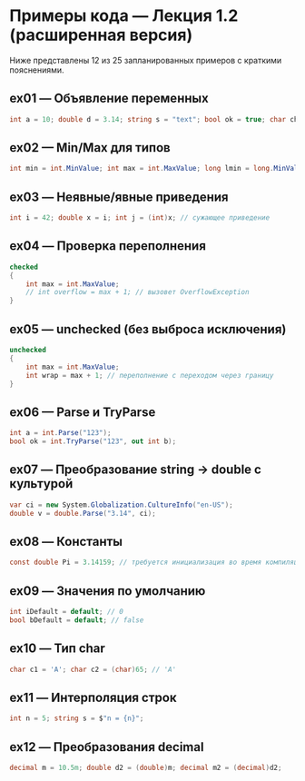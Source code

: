 # Примеры кода — Лекция 1.2 (расширенная версия)

Ниже представлены 12 из 25 запланированных примеров с краткими пояснениями.

## ex01 — Объявление переменных
```csharp
int a = 10; double d = 3.14; string s = "text"; bool ok = true; char ch = 'A';
```

## ex02 — Min/Max для типов
```csharp
int min = int.MinValue; int max = int.MaxValue; long lmin = long.MinValue; long lmax = long.MaxValue;
```

## ex03 — Неявные/явные приведения
```csharp
int i = 42; double x = i; int j = (int)x; // сужающее приведение
```

## ex04 — Проверка переполнения
```csharp
checked
{
    int max = int.MaxValue;
    // int overflow = max + 1; // вызовет OverflowException
}
```

## ex05 — unchecked (без выброса исключения)
```csharp
unchecked
{
    int max = int.MaxValue;
    int wrap = max + 1; // переполнение с переходом через границу
}
```

## ex06 — Parse и TryParse
```csharp
int a = int.Parse("123");
bool ok = int.TryParse("123", out int b);
```

## ex07 — Преобразование string → double с культурой
```csharp
var ci = new System.Globalization.CultureInfo("en-US");
double v = double.Parse("3.14", ci);
```

## ex08 — Константы
```csharp
const double Pi = 3.14159; // требуется инициализация во время компиляции
```

## ex09 — Значения по умолчанию
```csharp
int iDefault = default; // 0
bool bDefault = default; // false
```

## ex10 — Тип char
```csharp
char c1 = 'A'; char c2 = (char)65; // 'A'
```

## ex11 — Интерполяция строк
```csharp
int n = 5; string s = $"n = {n}";
```

## ex12 — Преобразования decimal
```csharp
decimal m = 10.5m; double d2 = (double)m; decimal m2 = (decimal)d2;
```

